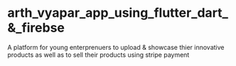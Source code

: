 # arth_vyapar_app_using_flutter_dart_&_firebse
 A platform for young enterprenuers to upload & showcase thier innovative products as well as to sell their products using stripe payment
